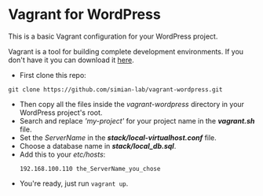 # Vagrant for WordPress
This is a basic Vagrant configuration for your WordPress project.

Vagrant is a tool for building complete development environments. If you don't have it you can download it [here](https://www.vagrantup.com/downloads.html).

* First clone this repo: 
```
git clone https://github.com/simian-lab/vagrant-wordpress.git
```
* Then copy all the files inside the *vagrant-wordpress* directory in your WordPress project's root.
* Search and replace *'my-project'* for your project name in the ***vagrant.sh*** file.
* Set the *ServerName* in the ***stack/local-virtualhost.conf*** file.
* Choose a database name in ***stack/local_db.sql***.
* Add this to your *etc/hosts*:
  ````
  192.168.100.110 the_ServerName_you_chose
  ````
* You're ready, just run `vagrant up`.
